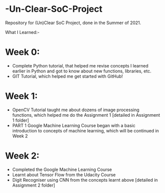 # -Un-Clear-SoC-Project
Repository for (Un)Clear SoC Project, done in the Summer of 2021. 

What I Learned:-

# Week 0:
  - Complete Python tutorial, that helped me revise concepts I learned earlier in Python and got to know about new functions, libraries, etc.
  - GIT Tutorial, which helped me get started with GitHub!
  
# Week 1:
  - OpenCV Tutorial taught me about dozens of image processing functions, which helped me do the Assignment 1 [detailed in Assignment 1 folder] 
  - PART 1 Google Machine Learning Course began with a basic introduction to concepts of machine learning, which will be continued in Week 2

# Week 2:
  - Completed the Google Machine Learning Course
  - Learnt about Tensor Flow from the Udacity Course
  - Digit Recogniser using CNN from the concepts learnt above [detailed in Assignment 2 folder]

